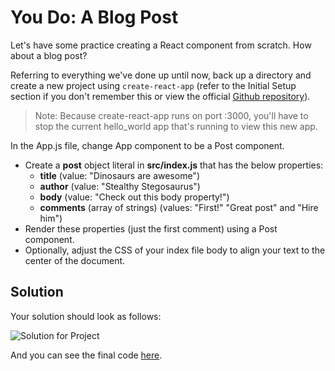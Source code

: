 # You Do: A Blog Post #

Let's have some practice creating a React component from scratch. How about a blog post?

Referring to everything we've done up until now, back up a directory and create a new project using `create-react-app` (refer to the Initial Setup section if you don't remember this or view the official [Github repository](https://github.com/facebookincubator/create-react-app)).

> Note: Because create-react-app runs on port :3000, you'll have to stop the current hello_world app that's running to view this new app.

In the App.js file, change App component to be a Post component.

- Create a __post__ object literal in __src/index.js__ that has the below properties:
  - __title__  (value: "Dinosaurs are awesome")
  - __author__ (value: "Stealthy Stegosaurus")
  - __body__ (value: "Check out this body property!")
  - __comments__ (array of strings)  (values: "First!" "Great post" and "Hire him")
- Render these properties (just the first comment) using a Post component.
- Optionally, adjust the CSS of your index file body to align your text to the center of the document.

## Solution

Your solution should look as follows:

![Solution for Project](SOLUTION.png)

And you can see the final code [here](https://git.generalassemb.ly/education-product/module-fe-framework-react/tree/master/projects/project-01-jsx).
